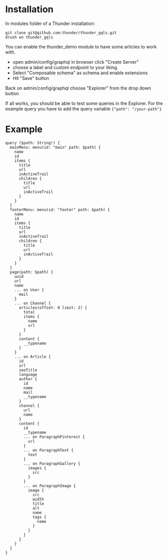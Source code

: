 # Installation

In modules folder of a Thunder installation:

    git clone git@github.com:thunder/thunder_gqls.git
    drush en thunder_gqls

You can enable the thunder_demo module to have some articles to work with.

+ open admin/config/graphql in browser click "Create Server"
+ choose a label and custom endpoint to your liking.
+ Select "Composable schema" as schema and enable extensions
+ Hit "Save" button

Back on admin/config/graphql choose "Explorer" from the drop down button

If all works, you should be able to test some queries in the Explorer. For the
example query you have to add the query variable `{"path": "/your-path"}`

# Example

    query ($path: String!) {
      mainMenu: menu(id: "main" path: $path) {
        name
        id
        items {
          title
          url
          inActiveTrail
          children {
            title
            url
            inActiveTrail
          }
        }
      }
      footerMenu: menu(id: "footer" path: $path) {
        name
        id
        items {
          title
          url
          inActiveTrail
          children {
            title
            url
            inActiveTrail
          }
        }
      }
      page(path: $path) {
        uuid
        url
        name
        ... on User {
          mail
        }
        ... on Channel {
          articles(offset: 0 limit: 2) {
            total
            items {
              name
              url
            }
          }
          content {
            __typename
          }
        }
        ... on Article {
          id
          url
          seoTitle
          language
          author {
            id
            name
            mail
            __typename
          }
          channel {
            url
            name
          }
          content {
            id
            __typename
            ... on ParagraphPinterest {
              url
            }
            ... on ParagraphText {
              text
            }
            ... on ParagraphGallery {
              images {
                src
              }
            }
            ... on ParagraphImage {
              image {
                src
                width
                title
                alt
                name
                tags {
                  name
                }
              }
            }
          }
        }
      }
    }
